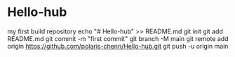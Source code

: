 # Hello-hub
my first build repository
echo "# Hello-hub" >> README.md
git init
git add README.md
git commit -m "first commit"
git branch -M main
git remote add origin https://github.com/polaris-chenn/Hello-hub.git
git push -u origin main
